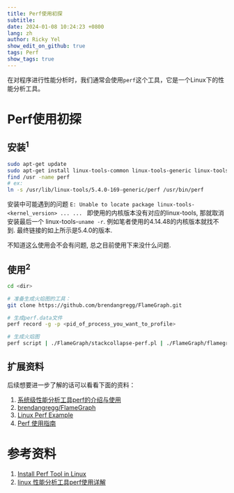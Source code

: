 ```yaml
---
title: Perf使用初探
subtitle:
date: 2024-01-08 10:24:23 +0800
lang: zh
author: Ricky Yel
show_edit_on_github: true
tags: Perf
show_tags: true
---
```


在对程序进行性能分析时，我们通常会使用`perf`这个工具，它是一个Linux下的性能分析工具。
<!--more-->

# Perf使用初探

## 安装<sup>1</sup>

```bash
sudo apt-get update
sudo apt-get install linux-tools-common linux-tools-generic linux-tools-`uname -r`
find /usr -name perf
# ex:
ln -s /usr/lib/linux-tools/5.4.0-169-generic/perf /usr/bin/perf
```
安装中可能遇到的问题
`E: Unable to locate package linux-tools-<kernel_version> ... ... `
即使用的内核版本没有对应的linux-tools, 那就取消安装最后一个 linux-tools-`uname -r`. 例如笔者使用的4.14.48的内核版本就找不到. 最终链接的如上所示是5.4.0的版本.

不知道这么使用会不会有问题, 总之目前使用下来没什么问题.

## 使用<sup>2</sup>

```bash
cd <dir>

# 准备生成火焰图的工具：
git clone https://github.com/brendangregg/FlameGraph.git

# 生成perf.data文件
perf record -g -p <pid_of_process_you_want_to_profile>

# 生成火焰图
perf script | ./FlameGraph/stackcollapse-perf.pl | ./FlameGraph/flamegraph.pl > process.svg
```

## 扩展资料

后续想要进一步了解的话可以看看下面的资料：

1. [系统级性能分析工具perf的介绍与使用](https://www.cnblogs.com/arnoldlu/p/6241297.html)
2. [brendangregg/FlameGraph](https://github.com/brendangregg/FlameGraph)
3. [Linux Perf Example](https://www.brendangregg.com/perf.html)
4. [Perf 使用指南](https://yoc.docs.t-head.cn/linuxbook/Chapter4/perf.html)


# 参考资料
1. [Install Perf Tool in Linux](https://xiaoyanzhuo.github.io/2019/01/18/Perf-Tool.html)
2. [linux 性能分析工具perf使用详解](https://blog.csdn.net/cyq6239075/article/details/104371328)
